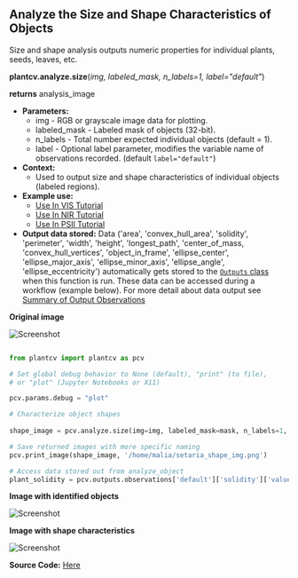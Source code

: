 ## Analyze the Size and Shape Characteristics of Objects

Size and shape analysis outputs numeric properties for individual plants, seeds, leaves, etc.
 
**plantcv.analyze.size**(*img, labeled_mask, n_labels=1, label="default"*)

**returns** analysis_image

- **Parameters:**
    - img - RGB or grayscale image data for plotting.
    - labeled_mask - Labeled mask of objects (32-bit).
    - n_labels - Total number expected individual objects (default = 1).
    - label - Optional label parameter, modifies the variable name of observations recorded. (default `label="default"`)
- **Context:**
    - Used to output size and shape characteristics of individual objects (labeled regions). 
- **Example use:**
    - [Use In VIS Tutorial](tutorials/vis_tutorial.md)
    - [Use In NIR Tutorial](tutorials/nir_tutorial.md)
    - [Use In PSII Tutorial](tutorials/psII_tutorial.md)
- **Output data stored:** Data ('area', 'convex_hull_area', 'solidity', 'perimeter', 'width', 'height', 'longest_path',
'center_of_mass, 'convex_hull_vertices', 'object_in_frame', 'ellipse_center', 'ellipse_major_axis', 'ellipse_minor_axis',
'ellipse_angle', 'ellipse_eccentricity') automatically gets stored to the [`Outputs` class](outputs.md) when this function is
run. These data can be accessed during a workflow (example below). For more detail about data output see
[Summary of Output Observations](output_measurements.md#summary-of-output-observations)
    
**Original image**

![Screenshot](img/documentation_images/analyze_shape/original_image.jpg)

```python

from plantcv import plantcv as pcv

# Set global debug behavior to None (default), "print" (to file), 
# or "plot" (Jupyter Notebooks or X11)

pcv.params.debug = "plot"

# Characterize object shapes
    
shape_image = pcv.analyze.size(img=img, labeled_mask=mask, n_labels=1, label="default")

# Save returned images with more specific naming
pcv.print_image(shape_image, '/home/malia/setaria_shape_img.png')

# Access data stored out from analyze_object
plant_solidity = pcv.outputs.observations['default']['solidity']['value']

```

**Image with identified objects**

![Screenshot](img/documentation_images/analyze_shape/objects_on_image.jpg)

**Image with shape characteristics**

![Screenshot](img/documentation_images/analyze_shape/shapes_on_image.jpg)

**Source Code:** [Here](https://github.com/danforthcenter/plantcv/blob/main/plantcv/plantcv/analyze/size.py)
